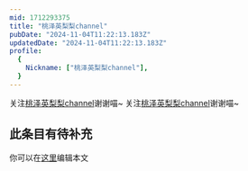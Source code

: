 ```yaml
---
mid: 1712293375
title: "桃泽英梨梨channel"
pubDate: "2024-11-04T11:22:13.183Z"
updatedDate: "2024-11-04T11:22:13.183Z"
profile:
  {
    Nickname: ["桃泽英梨梨channel"],
  }
---
```


关注[桃泽英梨梨channel](https://space.bilibili.com/1712293375)谢谢喵~ 关注[桃泽英梨梨channel](https://space.bilibili.com/1712293375)谢谢喵~

## 此条目有待补充
你可以在[这里](https://github.com/Yuhanawa/VTuber.ICU-Content/edit/master/v/桃泽英梨梨channel/index.md)编辑本文
